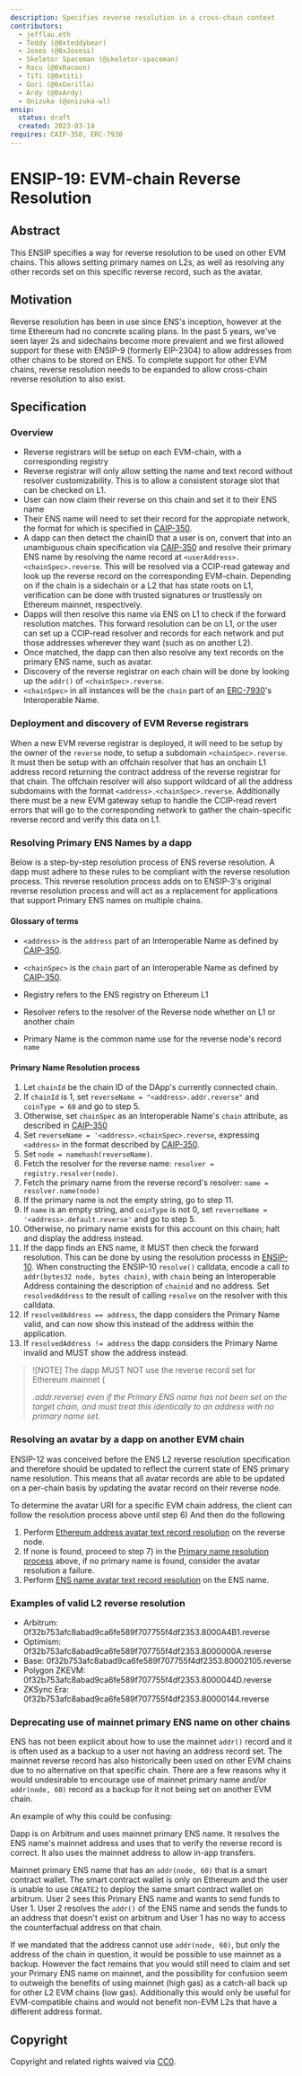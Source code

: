 ```yaml
---
description: Specifies reverse resolution in a cross-chain context
contributors:
  - jefflau.eth
  - Teddy (@0xteddybear)
  - Joxes (@0xJoxess)
  - Skeletor Spaceman (@skeletor-spaceman)
  - Racu (@0xRacoon)
  - TiTi (@0xtiti)
  - Gori (@0xGorilla)
  - Ardy (@0xArdy)
  - Onizuka (@onizuka-wl)
ensip:
  status: draft
  created: 2023-03-14
requires: CAIP-350, ERC-7930
---
```


# ENSIP-19: EVM-chain Reverse Resolution

## Abstract

This ENSIP specifies a way for reverse resolution to be used on other EVM chains. This allows setting primary names on L2s, as well as resolving any other records set on this specific reverse record, such as the avatar.

## Motivation

Reverse resolution has been in use since ENS's inception, however at the time Ethereum had no concrete scaling plans. In the past 5 years, we've seen layer 2s and sidechains become more prevalent and we first allowed support for these with ENSIP-9 (formerly EIP-2304) to allow addresses from other chains to be stored on ENS. To complete support for other EVM chains, reverse resolution needs to be expanded to allow cross-chain reverse resolution to also exist.

## Specification

### Overview

* Reverse registrars will be setup on each EVM-chain, with a corresponding registry
* Reverse registrar will only allow setting the name and text record without resolver customizability.
  This is to allow a consistent storage slot that can be checked on L1.
* User can now claim their reverse on this chain and set it to their ENS name
* Their ENS name will need to set their record for the appropiate network, the format for which is specified in [CAIP-350].
* A dapp can then detect the chainID that a user is on, convert that into an unambiguous chain specification via [CAIP-350] and resolve their primary ENS name by resolving the name record at `<userAddress>.<chainSpec>.reverse`. This will be resolved via a CCIP-read gateway and look up the reverse record on the corresponding EVM-chain. Depending on if the chain is a sidechain or a L2 that has state roots on L1, verification can be done with trusted signatures or trustlessly on Ethereum mainnet, respectively.
* Dapps will then resolve this name via ENS on L1 to check if the forward resolution matches. This forward resolution can be on L1, or the user can set up a CCIP-read resolver and records for each network and put those addresses wherever they want (such as on another L2).
* Once matched, the dapp can then also resolve any text records on the primary ENS name, such as avatar.
* Discovery of the reverse registrar on each chain will be done by looking up the `addr()` of `<chainSpec>.reverse`.
* `<chainSpec>` in all instances will be the `chain` part of an [ERC-7930]'s Interoperable Name.

### Deployment and discovery of EVM Reverse registrars

When a new EVM reverse registrar is deployed, it will need to be setup by the owner of the `reverse` node, to setup a subdomain `<chainSpec>.reverse`. It must then be setup with an offchain resolver that has an onchain L1 address record returning the contract address of the reverse registrar for that chain. The offchain resolver will also support wildcard of all the address subdomains with the format `<address>.<chainSpec>.reverse`. Additionally there must be a new EVM gateway setup to handle the CCIP-read revert errors that will go to the corresponding network to gather the chain-specific reverse record and verify this data on L1.

### Resolving Primary ENS Names by a dapp

Below is a step-by-step resolution process of ENS reverse resolution. A dapp must adhere to these rules to be compliant with the reverse resolution process. This reverse resolution process adds on to ENSIP-3's original reverse resolution process and will act as a replacement for applications that support Primary ENS names on multiple chains.

#### Glossary of terms

* `<address>` is the `address` part of an Interoperable Name as defined by [CAIP-350].

* `<chainSpec>` is the `chain` part of an Interoperable Name as defined by [CAIP-350].

* Registry refers to the ENS registry on Ethereum L1

* Resolver refers to the resolver of the Reverse node whether on L1 or another chain

* Primary Name is the common name use for the reverse node's record `name`

#### Primary Name Resolution process

1) Let `chainId` be the chain ID of the DApp's currently connected chain.
2) If `chainId` is 1, set `reverseName = "<address>.addr.reverse"` and `coinType = 60` and go to step 5.
3) Otherwise, set `chainSpec` as an Interoperable Name's `chain` attribute, as described in [CAIP-350]
4) Set `reverseName = '<address>.<chainSpec>.reverse`, expressing `<address>` in the format described by [CAIP-350].
5) Set `node = namehash(reverseName)`.
6) Fetch the resolver for the reverse name: `resolver = registry.resolver(node)`.
7) Fetch the primary name from the reverse record's resolver: `name = resolver.name(node)`
8) If the primary name is not the empty string, go to step 11.
9) If `name` is an empty string, and `coinType` is not 0, set `reverseName = '<address>.default.reverse'` and go to step 5.
10) Otherwise, no primary name exists for this account on this chain; halt and display the address instead.
11) If the dapp finds an ENS name, it MUST then check the forward resolution. This can be done by using the resolution processs in [ENSIP-10](https://docs.ens.domains/ensip/10). When constructing the ENSIP-10 `resolve()` calldata, encode a call to `addr(bytes32 node, bytes chain)`, with `chain` being an Interoperable Address containing the description of `chainid` and no address. Set `resolvedAddress` to the result of calling `resolve` on the resolver with this calldata.
12) If `resolvedAddress == address`, the dapp considers the Primary Name valid, and can now show this instead of the address within the application.
13) If `resolvedAddress != address` the dapp considers the Primary Name invalid and MUST show the address instead.
    
> ![NOTE]
> The dapp MUST NOT use the reverse record set for Ethereum mainnet (<address>.addr.reverse) even if the Primary ENS name has not been set on the target chain, and must treat this identically to an address with no primary name set.

### Resolving an avatar by a dapp on another EVM chain

ENSIP-12 was conceived before the ENS L2 reverse resolution specification and therefore should be updated to reflect the current state of ENS primary name resolution. This means that all avatar records are able to be updated on a per-chain basis by updating the avatar record on their reverse node.

To determine the avatar URI for a specific EVM chain address, the client can follow the resolution process above until step 6) And then do the following

1. Perform [Ethereum address avatar text record resolution](https://docs.ens.domains/ensip/12#ethereum-address) on the reverse node.
2. If none is found, proceed to step 7) in the [Primary name resolution process](#primary-name-resolution-process) above, if no primary name is found, consider the avatar resolution a failure.
3. Perform [ENS name avatar text record resolution](https://docs.ens.domains/ensip/12#ens-name) on the ENS name.

### Examples of valid L2 reverse resolution

* Arbitrum: 0f32b753afc8abad9ca6fe589f707755f4df2353.8000A4B1.reverse
* Optimism:
0f32b753afc8abad9ca6fe589f707755f4df2353.8000000A.reverse
* Base: 0f32b753afc8abad9ca6fe589f707755f4df2353.80002105.reverse
* Polygon ZKEVM: 0f32b753afc8abad9ca6fe589f707755f4df2353.8000044D.reverse
* ZKSync Era: 0f32b753afc8abad9ca6fe589f707755f4df2353.80000144.reverse

### Deprecating use of mainnet primary ENS name on other chains

<!-- TODO: not sure what to do about this section, I believe it should stay as-is, but I might also be missing a similar consideration on ENSIP-11 -->
ENS has not been explicit about how to use the mainnet `addr()` record and it is often used as a backup to a user not having an address record set. The mainnet reverse record has also historically been used on other EVM chains due to no alternative on that specific chain. There are a few reasons why it would undesirable to encourage use of mainnet primary name and/or `addr(node, 60)` record as a backup for it not being set on another EVM chain.

An example of why this could be confusing:

Dapp is on Arbitrum and uses mainnet primary ENS name. It resolves the ENS name's mainnet address and uses that to verify the reverse record is correct. It also uses the mainnet address to allow in-app transfers.

Mainnet primary ENS name that has an `addr(node, 60)` that is a smart contract wallet. The smart contract wallet is only on Ethereum and the user is unable to use `CREATE2` to deploy the same smart contract wallet on arbitrum. User 2 sees this Primary ENS name and wants to send funds to User 1. User 2 resolves the `addr()` of the ENS name and sends the funds to an address that doesn't exist on arbitrum and User 1 has no way to access the counterfactual address on that chain.

If we mandated that the address cannot use `addr(node, 60)`, but only the address of the chain in question, it would be possible to use mainnet as a backup. However the fact remains that you would still need to claim and set your Primary ENS name on mainnet, and the possibility for confusion seem to outweigh the benefits of using mainnet (high gas) as a catch-all back up for other L2 EVM chains (low gas). Additionally this would only be useful for EVM-compatible chains and would not benefit non-EVM L2s that have a different address format. 

## Copyright

Copyright and related rights waived via [CC0](https://creativecommons.org/publicdomain/zero/1.0/).

<!-- TODO: link to spec permalink once it's an official draft -->
[ERC-7930]: https://github.com/ethereum/ERCs/pull/1002
<!-- TODO: link to spec permalink once it's an official draft -->
[CAIP-350]: https://github.com/ChainAgnostic/CAIPs/pull/350

